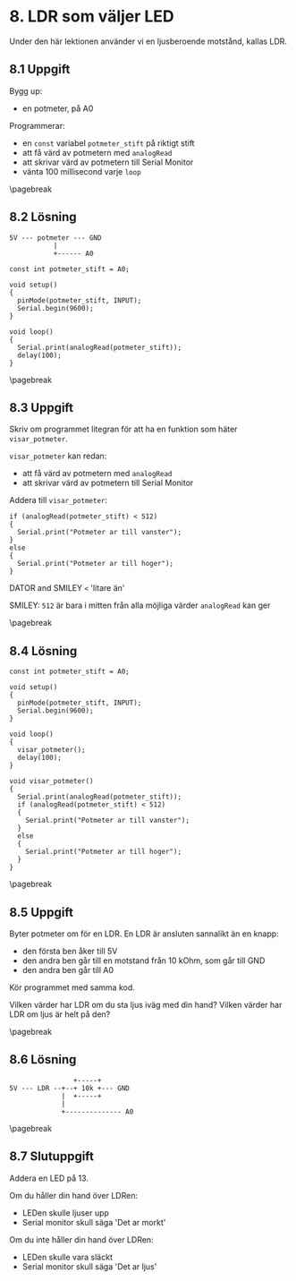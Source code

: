 # 8. LDR som väljer LED

Under den här lektionen använder vi en ljusberoende motstånd, kallas LDR.

## 8.1 Uppgift

Bygg up:

 * en potmeter, på A0

Programmerar:

 * en `const` variabel `potmeter_stift` på riktigt stift
 * att få värd av potmetern med `analogRead`
 * att skrivar värd av potmetern till Serial Monitor
 * vänta 100 millisecond varje `loop`

\pagebreak

## 8.2 Lösning

```
5V --- potmeter --- GND
           |
           +------ A0
```

```
const int potmeter_stift = A0;

void setup() 
{
  pinMode(potmeter_stift, INPUT);
  Serial.begin(9600);
}

void loop() 
{
  Serial.print(analogRead(potmeter_stift));
  delay(100);  
}
```

\pagebreak

## 8.3 Uppgift

Skriv om programmet litegran för att ha en funktion som häter `visar_potmeter`.

`visar_potmeter` kan redan:

 * att få värd av potmetern med `analogRead`
 * att skrivar värd av potmetern till Serial Monitor

Addera till `visar_potmeter`:

```
if (analogRead(potmeter_stift) < 512)
{
  Serial.print("Potmeter ar till vanster");
} 
else 
{
  Serial.print("Potmeter ar till hoger");
}
```

DATOR and SMILEY
`<` 'litare än'

SMILEY: `512` är bara i mitten från alla möjliga värder `analogRead` kan ger

\pagebreak

## 8.4 Lösning

```
const int potmeter_stift = A0;

void setup() 
{
  pinMode(potmeter_stift, INPUT);
  Serial.begin(9600);
}

void loop() 
{
  visar_potmeter();
  delay(100);  
}

void visar_potmeter() 
{
  Serial.print(analogRead(potmeter_stift));
  if (analogRead(potmeter_stift) < 512)
  {
    Serial.print("Potmeter ar till vanster");
  } 
  else 
  {
    Serial.print("Potmeter ar till hoger");
  }
}
```

\pagebreak

## 8.5 Uppgift

Byter potmeter om för en LDR.
En LDR är ansluten sannalikt än en knapp:

 * den första ben åker till 5V
 * den andra ben går till en motstand från 10 kOhm, som går till GND
 * den andra ben går till A0
 
Kör programmet med samma kod.

Vilken värder har LDR om du sta ljus iväg med din hand?
Vilken värder har LDR om ljus är helt på den?

\pagebreak

## 8.6 Lösning

```
                +-----+
5V --- LDR --+--+ 10k +--- GND
             |  +-----+
             |
             +-------------- A0
```

\pagebreak

## 8.7 Slutuppgift

Addera en LED på 13.

Om du håller din hand över LDRen:

  * LEDen skulle ljuser upp 
  * Serial monitor skull säga 'Det ar morkt'

Om du inte håller din hand över LDRen:

  * LEDen skulle vara släckt
  * Serial monitor skull säga 'Det ar ljus'


